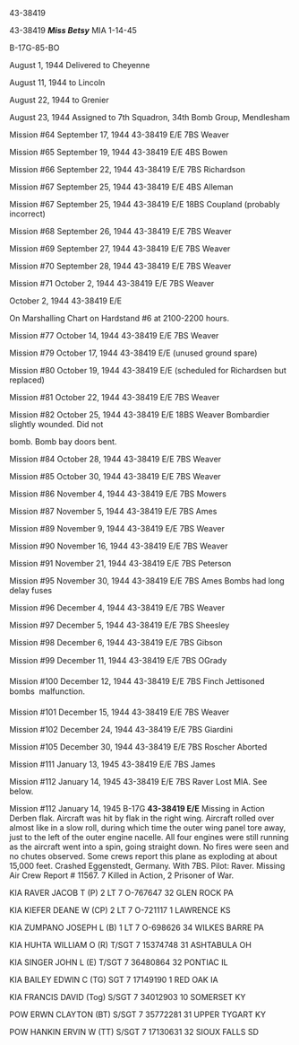 





43-38419






 




43-38419 ***Miss Betsy*** MIA 1-14-45

B-17G-85-BO

August 1, 1944 Delivered to Cheyenne

August 11, 1944 to Lincoln

August 22, 1944 to Grenier

August 23, 1944 Assigned to 7th Squadron, 34th
Bomb Group, Mendlesham

Mission #64 September 17, 1944 43-38419 E/E 7BS Weaver

Mission #65 September 19, 1944 43-38419 E/E 4BS Bowen

Mission #66 September 22, 1944 43-38419 E/E 7BS Richardson

Mission #67 September 25, 1944 43-38419 E/E 4BS Alleman

Mission #67 September 25, 1944 43-38419 E/E 18BS Coupland
(probably incorrect)

Mission #68 September 26, 1944 43-38419 E/E 7BS Weaver

Mission #69 September 27, 1944 43-38419 E/E 7BS Weaver

Mission #70 September 28, 1944 43-38419 E/E 7BS Weaver

Mission #71 October 2, 1944 43-38419 E/E 7BS Weaver


October 2, 1944 43-38419 E/E

On Marshalling Chart on Hardstand #6 at 2100-2200 hours.

Mission #77 October 14, 1944 43-38419 E/E 7BS Weaver

Mission #79 October 17, 1944 43-38419 E/E (unused ground
spare)

Mission #80 October 19, 1944 43-38419 E/E (scheduled for
Richardsen but replaced)

Mission #81 October 22, 1944 43-38419 E/E 7BS Weaver

Mission #82 October 25, 1944 43-38419 E/E 18BS
Weaver Bombardier
slightly wounded. Did not

bomb. Bomb bay
doors bent.

Mission #84 October 28, 1944 43-38419 E/E 7BS Weaver

Mission #85 October 30, 1944 43-38419 E/E 7BS Weaver

Mission #86 November 4, 1944 43-38419 E/E 7BS Mowers

Mission #87 November 5, 1944 43-38419 E/E 7BS Ames

Mission #89 November 9, 1944 43-38419 E/E 7BS Weaver

Mission #90 November 16, 1944 43-38419 E/E 7BS Weaver

Mission #91 November 21, 1944 43-38419 E/E 7BS Peterson

Mission #95 November 30, 1944 43-38419 E/E 7BS
Ames
Bombs had long delay fuses

Mission #96 December 4, 1944 43-38419 E/E 7BS Weaver

Mission #97 December 5, 1944 43-38419 E/E 7BS Sheesley

Mission #98 December 6, 1944 43-38419 E/E 7BS Gibson

Mission #99 December 11, 1944 43-38419 E/E 7BS OGrady

Mission #100 December 12, 1944 43-38419 E/E 7BS
Finch
Jettisoned bombs  malfunction.

Mission #101 December 15, 1944 43-38419 E/E 7BS Weaver

Mission #102 December 24, 1944 43-38419 E/E 7BS Giardini

Mission #105 December 30, 1944 43-38419 E/E 7BS
Roscher Aborted

Mission #111 January 13, 1945 43-38419 E/E 7BS James

Mission #112 January 14, 1945 43-38419 E/E 7BS
Raver
Lost MIA. See below.

Mission #112 January 14, 1945 B-17G **43-38419 E/E**
Missing in Action Derben flak. Aircraft was hit by flak in the right wing.
Aircraft rolled over almost like in a slow roll, during which time the outer
wing panel tore away, just to the left of the outer engine nacelle. All four
engines were still running as the aircraft went into a spin, going straight
down. No fires were seen and no chutes observed. Some crews report this plane
as exploding at about 15,000 feet. Crashed Eggenstedt, Germany. With 7BS.
Pilot: Raver. Missing Air Crew Report \# 11567\. 7 Killed in Action, 2
Prisoner of War.

KIA RAVER JACOB T (P)
2 LT 7
O-767647
32 GLEN ROCK
PA

KIA KIEFER DEANE W
(CP) 2 LT
7
O-721117
1
LAWRENCE KS

KIA ZUMPANO JOSEPH L (B)
1 LT
7
O-698626
34 WILKES
BARRE PA

KIA HUHTA WILLIAM O
(R)
T/SGT
7
15374748
31 ASHTABULA
OH

KIA SINGER JOHN L (E)
T/SGT
7
36480864
32 PONTIAC IL

KIA BAILEY EDWIN C
(TG)
SGT 7
17149190
1
RED OAK IA

KIA FRANCIS DAVID
(Tog) S/SGT
7
34012903
10 SOMERSET
KY

POW ERWN CLAYTON
(BT)
S/SGT
7
35772281
31 UPPER
TYGART KY

POW HANKIN ERVIN W
(TT)
S/SGT
7
17130631
32 SIOUX
FALLS SD




